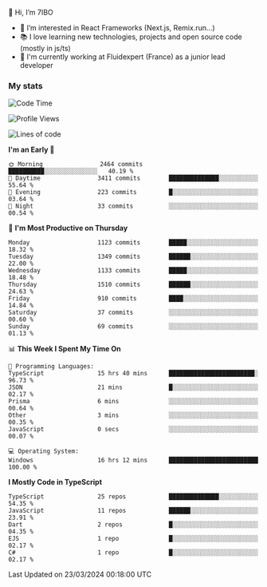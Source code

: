 👋 Hi, I’m 7IBO

- 👀 I’m interested in React Frameworks (Next.js, Remix.run...)
- 📚 I love learning new technologies, projects and open source code (mostly in js/ts)
- 💼 I'm currently working at Fluidexpert (France) as a junior lead developer

### My stats
<!--START_SECTION:waka-->
![Code Time](http://img.shields.io/badge/Code%20Time-545%20hrs%2046%20mins-blue)

![Profile Views](http://img.shields.io/badge/Profile%20Views-0-blue)

![Lines of code](https://img.shields.io/badge/From%20Hello%20World%20I%27ve%20Written-7.2%20million%20lines%20of%20code-blue)

**I'm an Early 🐤** 

```text
🌞 Morning                2464 commits        ██████████░░░░░░░░░░░░░░░   40.19 % 
🌆 Daytime                3411 commits        ██████████████░░░░░░░░░░░   55.64 % 
🌃 Evening                223 commits         █░░░░░░░░░░░░░░░░░░░░░░░░   03.64 % 
🌙 Night                  33 commits          ░░░░░░░░░░░░░░░░░░░░░░░░░   00.54 % 
```
📅 **I'm Most Productive on Thursday** 

```text
Monday                   1123 commits        █████░░░░░░░░░░░░░░░░░░░░   18.32 % 
Tuesday                  1349 commits        ██████░░░░░░░░░░░░░░░░░░░   22.00 % 
Wednesday                1133 commits        █████░░░░░░░░░░░░░░░░░░░░   18.48 % 
Thursday                 1510 commits        ██████░░░░░░░░░░░░░░░░░░░   24.63 % 
Friday                   910 commits         ████░░░░░░░░░░░░░░░░░░░░░   14.84 % 
Saturday                 37 commits          ░░░░░░░░░░░░░░░░░░░░░░░░░   00.60 % 
Sunday                   69 commits          ░░░░░░░░░░░░░░░░░░░░░░░░░   01.13 % 
```


📊 **This Week I Spent My Time On** 

```text
💬 Programming Languages: 
TypeScript               15 hrs 40 mins      ████████████████████████░   96.73 % 
JSON                     21 mins             █░░░░░░░░░░░░░░░░░░░░░░░░   02.17 % 
Prisma                   6 mins              ░░░░░░░░░░░░░░░░░░░░░░░░░   00.64 % 
Other                    3 mins              ░░░░░░░░░░░░░░░░░░░░░░░░░   00.35 % 
JavaScript               0 secs              ░░░░░░░░░░░░░░░░░░░░░░░░░   00.07 % 

💻 Operating System: 
Windows                  16 hrs 12 mins      █████████████████████████   100.00 % 
```

**I Mostly Code in TypeScript** 

```text
TypeScript               25 repos            ██████████████░░░░░░░░░░░   54.35 % 
JavaScript               11 repos            ██████░░░░░░░░░░░░░░░░░░░   23.91 % 
Dart                     2 repos             █░░░░░░░░░░░░░░░░░░░░░░░░   04.35 % 
EJS                      1 repo              █░░░░░░░░░░░░░░░░░░░░░░░░   02.17 % 
C#                       1 repo              █░░░░░░░░░░░░░░░░░░░░░░░░   02.17 % 
```




 Last Updated on 23/03/2024 00:18:00 UTC
<!--END_SECTION:waka-->
